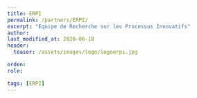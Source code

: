 ```yaml
---
title: ERPI
permalink: /partners/ERPI/
excerpt: "Equipe de Recherche sur les Processus Innovatifs"
author: 
last_modified_at: 2020-06-18
header:
  teaser: /assets/images/logo/logoerpi.jpg

orden: 
role: 

tags: [ERPI]
---
```



